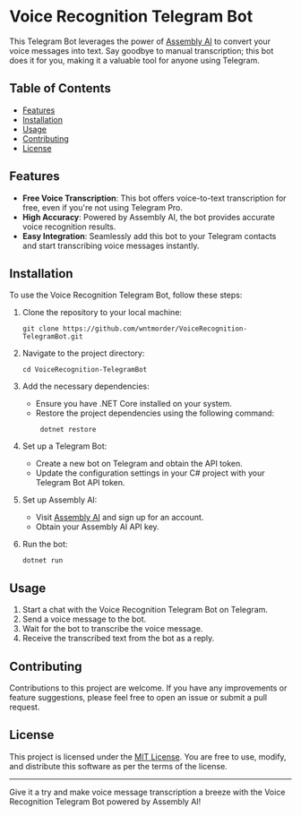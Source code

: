 # Voice Recognition Telegram Bot

This Telegram Bot leverages the power of [Assembly AI](https://www.assemblyai.com/) to convert your voice messages into text. Say goodbye to manual transcription; this bot does it for you, making it a valuable tool for anyone using Telegram.

## Table of Contents
- [Features](#features)
- [Installation](#installation)
- [Usage](#usage)
- [Contributing](#contributing)
- [License](#license)

## Features

- **Free Voice Transcription**: This bot offers voice-to-text transcription for free, even if you're not using Telegram Pro.
- **High Accuracy**: Powered by Assembly AI, the bot provides accurate voice recognition results.
- **Easy Integration**: Seamlessly add this bot to your Telegram contacts and start transcribing voice messages instantly.

## Installation

To use the Voice Recognition Telegram Bot, follow these steps:

1. Clone the repository to your local machine:
   ```shell
   git clone https://github.com/wntmorder/VoiceRecognition-TelegramBot.git
   ```

2. Navigate to the project directory:
   ```shell
   cd VoiceRecognition-TelegramBot
   ```

3. Add the necessary dependencies:
   - Ensure you have .NET Core installed on your system.
   - Restore the project dependencies using the following command:
     ```shell
      dotnet restore
      ```

4. Set up a Telegram Bot:
   - Create a new bot on Telegram and obtain the API token.
   - Update the configuration settings in your C# project with your Telegram Bot API token.

5. Set up Assembly AI:
   - Visit [Assembly AI](https://www.assemblyai.com/) and sign up for an account.
   - Obtain your Assembly AI API key.

6. Run the bot:
   ```shell
   dotnet run
   ```

## Usage

1. Start a chat with the Voice Recognition Telegram Bot on Telegram.
2. Send a voice message to the bot.
3. Wait for the bot to transcribe the voice message.
4. Receive the transcribed text from the bot as a reply.

## Contributing

Contributions to this project are welcome. If you have any improvements or feature suggestions, please feel free to open an issue or submit a pull request.

## License

This project is licensed under the [MIT License](LICENSE). You are free to use, modify, and distribute this software as per the terms of the license.

---

Give it a try and make voice message transcription a breeze with the Voice Recognition Telegram Bot powered by Assembly AI!
